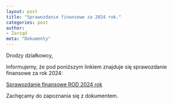 ```yaml
---
layout: post
title: "Sprawozdanie finansowe za 2024 rok."
categories: post
author:
- Zarząd
meta: "Dokumenty"
---
```

Drodzy działkowcy,

Informujemy, że pod poniższym linkiem znajduje się sprawozdanie finansowe za rok 2024:

[Sprawozdanie finansowe ROD 2024 rok](https://magnetofield.github.io/ROD/assets/Sprawozdanie_finansowe_2024.pdf)

Zachęcamy do zapoznania się z dokumentem.
